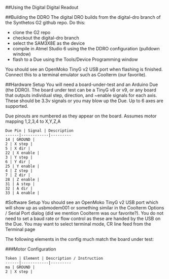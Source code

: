 ##Using the Digital Digital Readout

##Building the DDRO
The digital DRO builds from the digital-dro branch of the Synthetos G2 github repo. Do this:

- clone the G2 repo
- checkout the digital-dro branch
- select the SAM3X8E as the device
- compile in Atmel Studio 6 using the the DDRO configuration (pulldown window)
- flash to a Due using the Tools/Device Programming window

You should see an OpenMoko TinyG v2 USB port when flashing is finished. Connect this to a terminal emulator such as Coolterm (our favorite).

##Hardware Setup
You will need a board-under-test and an Arduino Due (the DDRO). The board under test can be a TinyG v8 or v9, or any board that outputs individual step, direction, and ~enable signals for each axis. These should be 3.3v signals or you may blow up the Due. Up to 6 axes are supported.

Due pinouts are numbered as they appear on the board. Assumes motor mapping 1,2,3,4 to X,Y,Z,A

	Due Pin | Signal | Description
	------|------------|---------
	14 | GROUND | 
	2 | X step | 
	5 | X dir | 
	22 | X enable | 
	3 | Y step | 
	6 | Y dir | 
	25 | Y enable | 
	4 | Z step | 
	7 | Z dir | 
	28 | Z enable | 
	31 | A step | 
	32 | A dir | 
	33 | A enable | 

#Software Setup
You should see an OpenMoko TinyG v2 USB port which will show up as usbmodem001 or something similar in the Coolterm Options / Serial Port dialog (did we mention Coolterm was our favorite?). You do not need to set a baud rate or flow control as these are handed by the USB on the Due. You may want to select terminal mode, CR line feed from the Terminal page

The following elements in the config much match the board under test:

###Motor Configuration

	Token | Element | Description / Instruction 
	------|------------|---------
	ma | GROUND | 
	2 | X step | 


